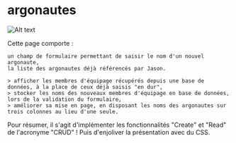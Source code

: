 # argonautes
![Alt text](relative/path/to/argonautes.png?raw=true "Title")

Cette page comporte :

    un champ de formulaire permettant de saisir le nom d'un nouvel argonaute,
    la liste des argonautes déjà référencés par Jason.

    > afficher les membres d'équipage récupérés depuis une base de données, à la place de ceux déjà saisis "en dur",
    > stocker les noms des nouveaux membres d'équipage en base de données, lors de la validation du formulaire,
    > améliorer sa mise en page, en disposant les noms des argonautes sur trois colonnes au lieu d'une seule.
    
Pour résumer, il s'agit d'implémenter les fonctionnalités "Create" et "Read" de l'acronyme "CRUD" ! Puis d'enjoliver la présentation avec du CSS.
